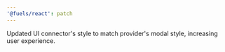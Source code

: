 ```yaml
---
'@fuels/react': patch
---
```


Updated UI connector's style to match provider's modal style, increasing user experience.
